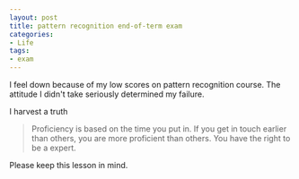 ```yaml
---
layout: post
title: pattern recognition end-of-term exam
categories:
- Life
tags:
- exam
---
```


I feel down because of my low scores on pattern recognition course. The attitude I didn't take seriously determined my failure.

I harvest a truth

> Proficiency is based on the time you put in. If you get in touch earlier than others, you are more proficient than others. You have the right to be a expert.

Please keep this lesson in mind.